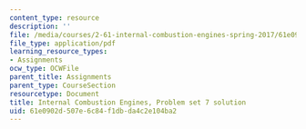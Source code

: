 ```yaml
---
content_type: resource
description: ''
file: /media/courses/2-61-internal-combustion-engines-spring-2017/61e0902d507e6c84f1dbda4c2e104ba2_MIT2_61S17_ps7_soln.pdf
file_type: application/pdf
learning_resource_types:
- Assignments
ocw_type: OCWFile
parent_title: Assignments
parent_type: CourseSection
resourcetype: Document
title: Internal Combustion Engines, Problem set 7 solution
uid: 61e0902d-507e-6c84-f1db-da4c2e104ba2
---
```

